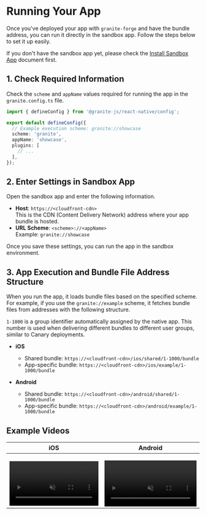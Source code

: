 # Running Your App

Once you've deployed your app with `granite-forge` and have the bundle address, you can run it directly in the sandbox app. Follow the steps below to set it up easily.

If you don't have the sandbox app yet, please check the [Install Sandbox App](/ko/guides/quick-start/install-native-app) document first.

## 1. Check Required Information

Check the `scheme` and `appName` values required for running the app in the `granite.config.ts` file.

```ts
import { defineConfig } from '@granite-js/react-native/config';

export default defineConfig({
  // Example execution scheme: granite://showcase
  scheme: 'granite',
  appName: 'showcase',
  plugins: [
    // ...
  ],
});
```

## 2. Enter Settings in Sandbox App

Open the sandbox app and enter the following information.

- **Host**: `https://<cloudfront-cdn>`  
  This is the CDN (Content Delivery Network) address where your app bundle is hosted.
- **URL Scheme**: `<scheme>://<appName>`  
  Example: `granite://showcase`

Once you save these settings, you can run the app in the sandbox environment.

## 3. App Execution and Bundle File Address Structure

When you run the app, it loads bundle files based on the specified scheme. For example, if you use the `granite://example` scheme, it fetches bundle files from addresses with the following structure.

`1-1000` is a group identifier automatically assigned by the native app. This number is used when delivering different bundles to different user groups, similar to Canary deployments.

- **iOS**

  - Shared bundle: `https://<cloudfront-cdn>/ios/shared/1-1000/bundle`
  - App-specific bundle: `https://<cloudfront-cdn>/ios/example/1-1000/bundle`

- **Android**
  - Shared bundle: `https://<cloudfront-cdn>/android/shared/1-1000/bundle`
  - App-specific bundle: `https://<cloudfront-cdn>/android/example/1-1000/bundle`

## Example Videos

| iOS                                                                                                                                                                                                             | Android                                                                                                                                                                                                             |
| --------------------------------------------------------------------------------------------------------------------------------------------------------------------------------------------------------------- | ------------------------------------------------------------------------------------------------------------------------------------------------------------------------------------------------------------------- |
| <video autoplay loop muted style="max-width:400px; width:100%; height:auto; margin-top:1rem;"> <source src="/videos/ios_showcase.mp4" type="video/mp4" /> Your browser does not support the video tag. </video> | <video autoplay loop muted style="max-width:400px; width:100%; height:auto; margin-top:1rem;"> <source src="/videos/android_showcase.mov" type="video/mp4" /> Your browser does not support the video tag. </video> |

